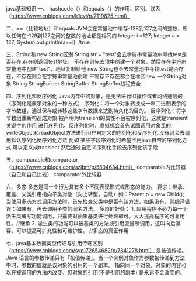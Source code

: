 java基础知识
  一、 hashcode（）和equals（）的作用、区别、联系（https://www.cnblogs.com/k1eyi/p/7119825.html）
  
  二、==（比较地址）和equals
  JVM会在常量池中缓存-128到127之间的整数，所以任何在-128到127之间的整数的地址都是相同的 
  Integer i =127;
  Integer a = 127;
  System.out.println(a==i); /true
  
  三、String和 new String区别
  String str = "test"会去字符串常量池中寻找test是否存在,存在则返回test地址。
  不存在则先去堆中创建一个对象，然后在在字符串常量池中创建"test"，地址复制给他
  new String也会去常量池中寻找test是否存在，不存在则会在字符串常量池创建
  不管存不存在都会在堆区new 一个String对象
  String StringBuilder StringBuffer
  StringBuffer线程安全
  
  四、序列化和反序列化
  Java内存中的对象，是无法进行IO操作或者网络通信的（序列化是表示对象的一种方式）
  序列化：将一个对象转换成一串二进制表示的字节数组，通过保存或转移这些字节数据来达到持久化的目的。
  反序列化：将字节数组重新构造成对象
  被声明为transient的属性不会被序列化，这就是transient关键字的作用
  进行序列化、反序列化时，虚拟机会首先试图调用对象里的writeObject和readObject方法进行用户自定义的序列化和反序列化
  没有则会去调用默认序列化反序列化方法
  比如 某些字段序列化时希望不用java自带的序列化方式 可以定义成transient 然后通过自定义序列化手段去序列化该字段
  
  五、comparable和comparator（https://www.cnblogs.com/szlbm/p/5504634.html）
  comparable内比较器（自己和自己比较）
  comparator外比较器
  
  六、多态
  多态是同一个行为具有多个不同表现形式或形态的能力。
  要求：继承、覆盖、父类引用指向子类对象（向上转型，自动）如：Parent p = new Child();
  当使用多态方式调用方法时，首先检查父类中是否有该方法，如果没有，则编译错误；如果有，再去调用子类的同名方法。
  多态的好处： 1. 应用程序不必为每一个派生类编写功能调用，只需要对抽象基类进行处理即可。大大提高程序的可复用性。//继承 
  2. 派生类的功能可以被基类的方法或引用变量所调用，这叫向后兼容，可以提高可扩充性和可维护性。 //多态的真正作用
  
  七、java基本数据类型传递与引用传递区别（https://www.cnblogs.com/syp172654682/p/7841278.html）
  是按值传递。Java 语言的参数传递只有「按值传递」。当一个实例对象作为参数被传递到方法中时，参数的值就是该对象的引用的一个副本。
  指向同一个对象，对象的内容可以在被调用的方法内改变，但对象的引用(不是引用的副本) 是永远不会改变的。